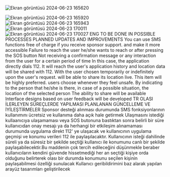 
![Ekran görüntüsü 2024-06-23 165620](https://github.com/zelissof/WosApp/assets/120017515/722962b5-7e75-4421-b0af-d8355f11d4bf) 

![Ekran görüntüsü 2024-06-23 165920](https://github.com/zelissof/WosApp/assets/120017515/94e9588f-2790-4222-ac06-1ae4e8c210d1)
![Ekran görüntüsü 2024-06-23 165943](https://github.com/zelissof/WosApp/assets/120017515/9622c0aa-26ab-4024-8127-e72c94f162b8)
![Ekran görüntüsü 2024-06-23 170011](https://github.com/zelissof/WosApp/assets/120017515/97624bdf-f11c-4045-921a-b65d7a73fed3)
![Ekran görüntüsü 2024-06-23 170027](https://github.com/zelissof/WosApp/assets/120017515/19aa886f-cd36-460f-96f2-06edf60daf1a)
ENG 
TO BE DONE IN POSSIBLE PROCESSES
PLANNED UPDATES AND IMPROVEMENTS 
You can use SMS functions free of charge if you receive sponsor support.
and make it more accessible
Failure to reach the user he/she wants to reach or after pressing the SOS button
Not receiving a confirmation message or any interaction from the user for a certain period of time
In this case, the application directly dials 112.
It will reach the user's application history and
location data will be shared with 112.
With the user chosen temporarily or indefinitely upon the user's request.
will be able to share its location live. This item will be highly preferred.
users choose whenever they feel unsafe.
By indicating to the person that he/she is there, in case of a possible situation, the location of the selected person
The ability to share will be available
Interface designs based on user feedback
will be developed 
TR 
OLASI İLERLEYEN SÜREÇLERDE YAPILMASI
PLANLANAN GÜNCELLEME VE İYİLEŞTİRMELER Sponsor desteği alınması durumunda SMS fonksiyonlarının kullanımını ücretsiz
ve kullanıma daha açık hale getirmek
Ulaşmasını istediği kullaanıcıya ulaşamaması veya SOS butonuna bastıktan sonra
belirli bir süre kullanıcıdan onay mesajı ya da herhangi bir etkileşim alınamaması
durumunda uygulama direkt 112'
ye ulaşacak ve kullanıcının uygulama geçmişi ve
konumu verileri 112 ile paylaşılacaktır.
Kullanıcının isteği dahilinde süreli ya da süresiz bir şekilde seçtiği kullanıcı ile
konumunu canlı bir şekilde paylaşabilecektir.Bu maddenin çok tercih edileceğini
düşünmekle beraber kullanıcıların kendini güvende hissetmediği her an seçtiği
kişiye orda olduğunu belirterek olası bir durumda konumunu seçilen kişinin
paylaşabilmesi özelliği sunulacak
Kullanıcı geribildirimini baz alarak yapılan arayüz tasarımları
geliştirilecek
